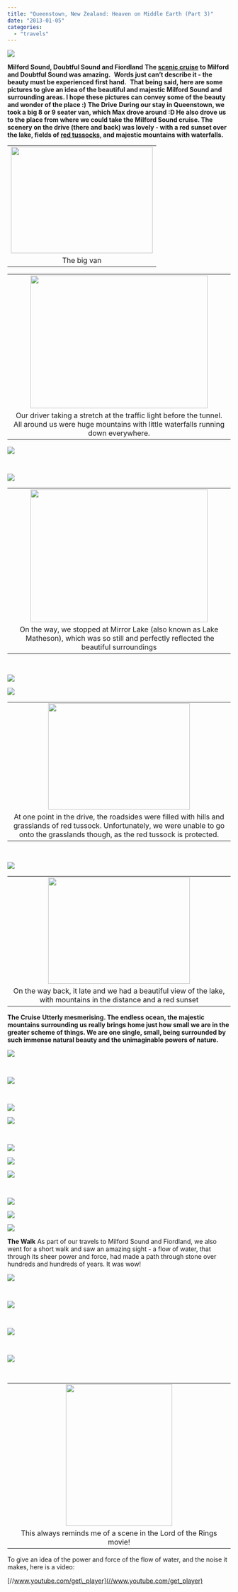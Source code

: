 ```yaml
---
title: "Queenstown, New Zealand: Heaven on Middle Earth (Part 3)"
date: "2013-01-05"
categories: 
  - "travels"
---
```


[![](https://shalveena.files.wordpress.com/2013/01/efd31-p1010892.jpg?w=300)](https://shalveena.files.wordpress.com/2013/01/efd31-p1010892.jpg)

**Milford Sound, Doubtful Sound and Fiordland** **The [scenic cruise](http://www.southerndiscoveries.co.nz/milford-sound/scenic-cruise) to Milford and Doubtful Sound was amazing.**  **Words just can’t describe it - the beauty must be experienced first hand.**  **That being said, here are some pictures to give an idea of the beautiful and majestic Milford Sound and surrounding areas. I hope these pictures can convey some of the beauty and wonder of the place :)** **The Drive** **During our stay in Queenstown, we took a big 8 or 9 seater van, which Max drove around :D He also drove us to the place from where we could take the Milford Sound cruise. The scenery on the drive (there and back) was lovely - with a red sunset over the lake, fields of [red tussocks](http://www.teara.govt.nz/en/grasslands/2/1), and majestic mountains with waterfalls.**

<table class="tr-caption-container" style="margin-left:auto;margin-right:auto;text-align:center;" cellspacing="0" cellpadding="0" align="center"><tbody><tr><td style="text-align:center;"><a style="margin-left:auto;margin-right:auto;" href="https://shalveena.files.wordpress.com/2013/01/9d6a0-136.jpg"><img src="https://shalveena.files.wordpress.com/2013/01/9d6a0-136.jpg?w=300" width="320" height="240" border="0"></a></td></tr><tr><td class="tr-caption" style="text-align:center;">The big van</td></tr></tbody></table>

<table class="tr-caption-container" style="margin-left:auto;margin-right:auto;text-align:center;" cellspacing="0" cellpadding="0" align="center"><tbody><tr><td style="text-align:center;"><a style="margin-left:auto;margin-right:auto;" href="https://shalveena.files.wordpress.com/2013/01/84d32-p1010885.jpg"><img src="https://shalveena.files.wordpress.com/2013/01/84d32-p1010885.jpg?w=300" width="400" height="300" border="0"></a></td></tr><tr><td class="tr-caption" style="text-align:center;">Our driver taking a stretch at the traffic light before the tunnel. All around us were huge mountains with little waterfalls running down everywhere.</td></tr></tbody></table>

[![](https://shalveena.files.wordpress.com/2013/01/acff9-p1010883.jpg?w=300)](https://shalveena.files.wordpress.com/2013/01/acff9-p1010883.jpg)

 

[![](https://shalveena.files.wordpress.com/2013/01/31788-p1010886.jpg?w=300)](https://shalveena.files.wordpress.com/2013/01/31788-p1010886.jpg)

<table class="tr-caption-container" style="margin-left:auto;margin-right:auto;text-align:center;" cellspacing="0" cellpadding="0" align="center"><tbody><tr><td style="text-align:center;"><a style="margin-left:auto;margin-right:auto;" href="https://shalveena.files.wordpress.com/2013/01/8bf1f-p1020004.jpg"><img src="https://shalveena.files.wordpress.com/2013/01/8bf1f-p1020004.jpg?w=300" width="400" height="300" border="0"></a></td></tr><tr><td class="tr-caption" style="text-align:center;">On the way, we stopped at Mirror Lake (also known as Lake &nbsp;Matheson), which was so still and perfectly reflected the beautiful surroundings</td></tr></tbody></table>

 

[![](https://shalveena.files.wordpress.com/2013/01/1d579-p1020005.jpg?w=225)](https://shalveena.files.wordpress.com/2013/01/1d579-p1020005.jpg)

[![](https://shalveena.files.wordpress.com/2013/01/d0863-156.jpg?w=225)](https://shalveena.files.wordpress.com/2013/01/d0863-156.jpg)

<table class="tr-caption-container" style="margin-left:auto;margin-right:auto;text-align:center;" cellspacing="0" cellpadding="0" align="center"><tbody><tr><td style="text-align:center;"><a style="margin-left:auto;margin-right:auto;" href="https://shalveena.files.wordpress.com/2013/01/bb534-p1020007.jpg"><img src="https://shalveena.files.wordpress.com/2013/01/bb534-p1020007.jpg?w=300" width="320" height="240" border="0"></a></td></tr><tr><td class="tr-caption" style="text-align:center;">At one point in the drive, the roadsides were filled with hills and grasslands of red tussock. Unfortunately, we were unable to go onto the grasslands though, as the red tussock is protected.</td></tr></tbody></table>

 

[![](https://shalveena.files.wordpress.com/2013/01/38a78-img_1379.jpg?w=300)](https://shalveena.files.wordpress.com/2013/01/38a78-img_1379.jpg)

<table class="tr-caption-container" style="margin-left:auto;margin-right:auto;text-align:center;" cellspacing="0" cellpadding="0" align="center"><tbody><tr><td style="text-align:center;"><a style="margin-left:auto;margin-right:auto;" href="https://shalveena.files.wordpress.com/2013/01/d65d5-p1020017.jpg"><img src="https://shalveena.files.wordpress.com/2013/01/d65d5-p1020017.jpg?w=300" width="320" height="240" border="0"></a></td></tr><tr><td class="tr-caption" style="text-align:center;">On the way back, it late and we had a beautiful view of the lake, with mountains in the distance and a red sunset</td></tr></tbody></table>

**The Cruise** **Utterly mesmerising. The endless ocean, the majestic mountains surrounding us really brings home just how small we are in the greater scheme of things. We are one single, small, being surrounded by such immense natural beauty and the unimaginable powers of nature.**

[![](https://shalveena.files.wordpress.com/2013/01/f4d65-149.jpg?w=225)](https://shalveena.files.wordpress.com/2013/01/f4d65-149.jpg)

 

[![](https://shalveena.files.wordpress.com/2013/01/eb748-p1010895.jpg?w=300)](https://shalveena.files.wordpress.com/2013/01/eb748-p1010895.jpg)

 

[![](https://shalveena.files.wordpress.com/2013/01/0657f-dscn1163.jpg?w=300)](https://shalveena.files.wordpress.com/2013/01/0657f-dscn1163.jpg)

[![](https://shalveena.files.wordpress.com/2013/01/47ddf-p1010914.jpg?w=300)](https://shalveena.files.wordpress.com/2013/01/47ddf-p1010914.jpg)

 

[![](https://shalveena.files.wordpress.com/2013/01/ea13a-p1010917.jpg?w=300)](https://shalveena.files.wordpress.com/2013/01/ea13a-p1010917.jpg)

[![](https://shalveena.files.wordpress.com/2013/01/edca3-p1010901.jpg?w=225)](https://shalveena.files.wordpress.com/2013/01/edca3-p1010901.jpg)

[![](images/d1c77-150.jpg)](https://shalveena.files.wordpress.com/2013/01/9ec20-154.jpg)

 [](https://shalveena.files.wordpress.com/2013/01/9ec20-154.jpg)

[](https://shalveena.files.wordpress.com/2013/01/9ec20-154.jpg)[![](https://shalveena.files.wordpress.com/2013/01/139c2-143.jpg?w=225)](https://shalveena.files.wordpress.com/2013/01/139c2-143.jpg)

[![](https://shalveena.files.wordpress.com/2013/01/6714c-p1010896.jpg?w=300)](https://shalveena.files.wordpress.com/2013/01/6714c-p1010896.jpg)

[![](https://shalveena.files.wordpress.com/2013/01/4a049-dscn1214.jpg?w=300)](https://shalveena.files.wordpress.com/2013/01/4a049-dscn1214.jpg)

**The Walk** As part of our travels to Milford Sound and Fiordland, we also went for a short walk and saw an amazing sight - a flow of water, that through its sheer power and force, had made a path through stone over hundreds and hundreds of years. It was wow!

[![](https://shalveena.files.wordpress.com/2013/01/51e1a-dscn1203.jpg?w=300)](https://shalveena.files.wordpress.com/2013/01/51e1a-dscn1203.jpg)

 

[![](https://shalveena.files.wordpress.com/2013/01/2813a-dscn1196.jpg?w=300)](https://shalveena.files.wordpress.com/2013/01/2813a-dscn1196.jpg)

 

[![](https://shalveena.files.wordpress.com/2013/01/624b7-160.jpg?w=225)](https://shalveena.files.wordpress.com/2013/01/624b7-160.jpg)

 

[![](https://shalveena.files.wordpress.com/2013/01/2b4b6-dscn1208.jpg?w=300)](https://shalveena.files.wordpress.com/2013/01/2b4b6-dscn1208.jpg)

 

<table class="tr-caption-container" style="margin-left:auto;margin-right:auto;text-align:center;" cellspacing="0" cellpadding="0" align="center"><tbody><tr><td style="text-align:center;"><a style="margin-left:auto;margin-right:auto;" href="https://shalveena.files.wordpress.com/2013/01/781d0-dscn1210.jpg"><img src="https://shalveena.files.wordpress.com/2013/01/781d0-dscn1210.jpg?w=225" width="240" height="320" border="0"></a></td></tr><tr><td class="tr-caption" style="text-align:center;">This always reminds me of a scene in the Lord of the Rings movie!</td></tr></tbody></table>

To give an idea of the power and force of the flow of water, and the noise it makes, here is a video:

[//www.youtube.com/get\_player](//www.youtube.com/get_player)
